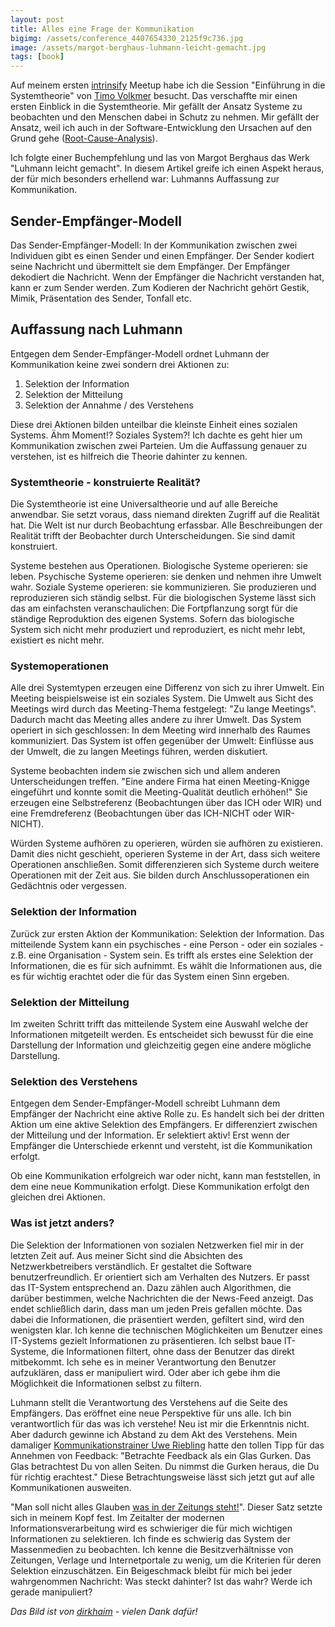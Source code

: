 ```yaml
---
layout: post
title: Alles eine Frage der Kommunikation 
bigimg: /assets/conference_4407654330_2125f9c736.jpg
image: /assets/margot-berghaus-luhmann-leicht-gemacht.jpg
tags: [book]
---
```


Auf meinem ersten [intrinsify](https://intrinsify.de/) Meetup habe ich die Session "Einführung in die Systemtheorie" von [Timo Volkmer](http://timovolkmer.com/wpr/author/tvolkmer) besucht. Das verschaffte mir einen ersten Einblick in die Systemtheorie. Mir gefällt der Ansatz Systeme zu beobachten und den Menschen dabei in Schutz zu nehmen. Mir gefällt der Ansatz, weil ich auch in der Software-Entwicklung den Ursachen auf den Grund gehe ([Root-Cause-Analysis](/2018-01-26-root-cause-analysis-zurueck-zu-den-Wurzeln/)).

Ich folgte einer Buchempfehlung und las von Margot Berghaus das Werk "Luhmann leicht gemacht". In diesem Artikel greife ich einen Aspekt heraus, der für mich besonders erhellend war: Luhmanns Auffassung zur Kommunikation.


## Sender-Empfänger-Modell

Das Sender-Empfänger-Modell: In der Kommunikation zwischen zwei Individuen gibt es einen Sender und einen Empfänger. Der Sender kodiert seine Nachricht und übermittelt sie dem Empfänger. Der Empfänger dekodiert die Nachricht. Wenn der Empfänger die Nachricht verstanden hat, kann er zum Sender werden. Zum Kodieren der Nachricht gehört Gestik, Mimik, Präsentation des Sender, Tonfall etc.


## Auffassung nach Luhmann

Entgegen dem Sender-Empfänger-Modell ordnet Luhmann der Kommunikation keine zwei sondern drei Aktionen zu:

1. Selektion der Information
2. Selektion der Mitteilung
3. Selektion der Annahme / des Verstehens

Diese drei Aktionen bilden unteilbar die kleinste Einheit eines sozialen Systems. Ähm Moment!? Soziales System?! Ich dachte es geht hier um Kommunikation zwischen zwei Parteien. Um die Auffassung genauer zu verstehen, ist es hilfreich die Theorie dahinter zu kennen.


### Systemtheorie - konstruierte Realität?

Die Systemtheorie ist eine Universaltheorie und auf alle Bereiche anwendbar. Sie setzt voraus, dass niemand direkten Zugriff auf die Realität hat. Die Welt ist nur durch Beobachtung erfassbar. Alle Beschreibungen der Realität trifft der Beobachter durch Unterscheidungen. Sie sind damit konstruiert.

Systeme bestehen aus Operationen. Biologische Systeme operieren: sie leben. Psychische Systeme operieren: sie denken und nehmen ihre Umwelt wahr. Soziale Systeme operieren: sie kommunizieren. Sie produzieren und reproduzieren sich ständig selbst. Für die biologischen Systeme lässt sich das am einfachsten veranschaulichen: Die Fortpflanzung sorgt für die ständige Reproduktion des eigenen Systems. Sofern das biologische System sich nicht mehr produziert und reproduziert, es nicht mehr lebt, existiert es nicht mehr.


### Systemoperationen

Alle drei Systemtypen erzeugen eine Differenz von sich zu ihrer Umwelt. Ein Meeting beispielsweise ist ein soziales System. Die Umwelt aus Sicht des Meetings wird durch das Meeting-Thema festgelegt: "Zu lange Meetings". Dadurch macht das Meeting alles andere zu ihrer Umwelt. Das System operiert in sich geschlossen: In dem Meeting wird innerhalb des Raumes kommuniziert. Das System ist offen gegenüber der Umwelt: Einflüsse aus der Umwelt, die zu langen Meetings führen, werden diskutiert.

Systeme beobachten indem sie zwischen sich und allem anderen Unterscheidungen treffen. "Eine andere Firma hat einen Meeting-Knigge eingeführt und konnte somit die Meeting-Qualität deutlich erhöhen!" Sie erzeugen eine Selbstreferenz (Beobachtungen über das ICH oder WIR) und eine Fremdreferenz (Beobachtungen über das ICH-NICHT oder WIR-NICHT).

Würden Systeme aufhören zu operieren, würden sie aufhören zu existieren. Damit dies nicht geschieht, operieren Systeme in der Art, dass sich weitere Operationen anschließen. Somit differenzieren sich Systeme durch weitere Operationen mit der Zeit aus. Sie bilden durch Anschlussoperationen ein Gedächtnis oder vergessen.


### Selektion der Information

Zurück zur ersten Aktion der Kommunikation: Selektion der Information. Das mitteilende System kann ein psychisches - eine Person - oder ein soziales - z.B. eine Organisation - System sein. Es trifft als erstes eine Selektion der Informationen, die es für sich aufnimmt. Es wählt die Informationen aus, die es für wichtig erachtet oder die für das System einen Sinn ergeben.


### Selektion der Mitteilung

Im zweiten Schritt trifft das mitteilende System eine Auswahl welche der Informationen mitgeteilt werden. Es entscheidet sich bewusst für die eine Darstellung der Information und gleichzeitig gegen eine andere mögliche Darstellung. 


### Selektion des Verstehens

Entgegen dem Sender-Empfänger-Modell schreibt Luhmann dem Empfänger der Nachricht eine aktive Rolle zu. Es handelt sich bei der dritten Aktion um eine aktive Selektion des Empfängers. Er differenziert zwischen der Mitteilung und der Information. Er selektiert aktiv! Erst wenn der Empfänger die Unterschiede erkennt und versteht, ist die Kommunikation erfolgt.

Ob eine Kommunikation erfolgreich war oder nicht, kann man feststellen, in dem eine neue Kommunikation erfolgt. Diese Kommunikation erfolgt den gleichen drei Aktionen. 


### Was ist jetzt anders?

Die Selektion der Informationen von sozialen Netzwerken fiel mir in der letzten Zeit auf. Aus meiner Sicht sind die Absichten des Netzwerkbetreibers verständlich. Er gestaltet die Software benutzerfreundlich. Er orientiert sich am Verhalten des Nutzers. Er passt das IT-System entsprechend an. Dazu zählen auch Algorithmen, die darüber bestimmen, welche Nachrichten die der News-Feed anzeigt.
Das endet schließlich darin, dass man um jeden Preis gefallen möchte. Das dabei die Informationen, die präsentiert werden, gefiltert sind, wird den wenigsten klar.
Ich kenne die technischen Möglichkeiten um Benutzer eines IT-Systems gezielt Informationen zu präsentieren. Ich selbst baue IT-Systeme, die Informationen filtert, ohne dass der Benutzer das direkt mitbekommt. Ich sehe es in meiner Verantwortung den Benutzer aufzuklären, dass er manipuliert wird. Oder aber ich gebe ihm die Möglichkeit die Informationen selbst zu filtern.

Luhmann stellt die Verantwortung des Verstehens auf die Seite des Empfängers. Das eröffnet eine neue Perspektive für uns alle. Ich bin verantwortlich für das was ich verstehe! Neu ist mir die Erkenntnis nicht. Aber dadurch gewinne ich Abstand zu dem Akt des Verstehens. 
Mein damaliger [Kommunikationstrainer Uwe Riebling](https://www.berchtold-consulting.de/uwe-riebling.html) hatte den tollen Tipp für das Annehmen von Feedback: "Betrachte Feedback als ein Glas Gurken. Das Glas betrachtest Du von allen Seiten. Du nimmst die Gurken heraus, die Du für richtig erachtest." Diese Betrachtungsweise lässt sich jetzt gut auf alle Kommunikationen ausweiten.

"Man soll nicht alles Glauben [was in der Zeitungs steht!](https://www.reinhard-mey.de/start/texte/alben/was-der-zeitung-steht)". Dieser Satz setzte sich in meinem Kopf fest. Im Zeitalter der modernen Informationsverarbeitung wird es schwieriger die für mich wichtigen Informationen zu selektieren. Ich finde es schwierig das System der Massenmedien zu beobachten. Ich kenne die Besitzverhältnisse von Zeitungen, Verlage und Internetportale zu wenig, um die Kriterien für deren Selektion einzuschätzen. Ein Beigeschmack bleibt für mich bei jeder wahrgenommen Nachricht: Was steckt dahinter? Ist das wahr? Werde ich gerade manipuliert?

_Das Bild ist von [dirkhaim](https://www.flickr.com/photos/dirkhaim/) - vielen Dank dafür!_